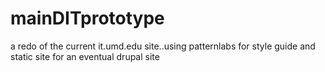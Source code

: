 # mainDITprototype
a redo of the current it.umd.edu site..using patternlabs for style guide and static site for an eventual drupal site
